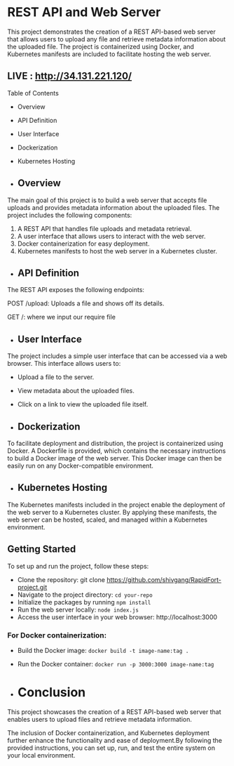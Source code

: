 # REST API and Web Server
This project demonstrates the creation of a REST API-based web server that allows users to upload any file and retrieve metadata information about the uploaded file. The project is containerized using Docker, and Kubernetes manifests are included to facilitate hosting the web server.

## LIVE : http://34.131.221.120/
Table of Contents
- Overview
- API Definition
- User Interface
- Dockerization
- Kubernetes Hosting
  
- ## Overview
The main goal of this project is to build a web server that accepts file uploads and provides metadata information about the uploaded files. The project includes the following components:

1. A REST API that handles file uploads and metadata retrieval.
1. A user interface that allows users to interact with the web server.
1. Docker containerization for easy deployment.
1. Kubernetes manifests to host the web server in a Kubernetes cluster.

- ## API Definition
The REST API exposes the following endpoints:

POST /upload: Uploads a file and shows off its details.

GET /: where we input our require file


- ## User Interface
The project includes a simple user interface that can be accessed via a web browser. This interface allows users to:

- Upload a file to the server.
- View metadata about the uploaded files.
- Click on a link to view the uploaded file itself.

- ## Dockerization
To facilitate deployment and distribution, the project is containerized using Docker. A Dockerfile is provided, which contains the necessary instructions to build a Docker image of the web server. This Docker image can then be easily run on any Docker-compatible environment.

- ## Kubernetes Hosting
The Kubernetes manifests included in the project enable the deployment of the web server to a Kubernetes cluster. By applying these manifests, the web server can be hosted, scaled, and managed within a Kubernetes environment.

## Getting Started
To set up and run the project, follow these steps:

- Clone the repository: git clone https://github.com/shivgang/RapidFort-project.git
- Navigate to the project directory: ``` cd your-repo ```
- Initialize the packages by running ``` npm install ```
- Run the web server locally: ``` node index.js ```
- Access the user interface in your web browser: http://localhost:3000
  
### For Docker containerization:
- Build the Docker image: ``` docker build -t image-name:tag . ```
- Run the Docker container: ``` docker run -p 3000:3000 image-name:tag ```

- # Conclusion
This project showcases the creation of a REST API-based web server that enables users to upload files and retrieve metadata information. 

The inclusion of Docker containerization, and Kubernetes deployment further enhance the functionality and ease of deployment.By following the provided instructions, you can set up, run, and test the entire system on your local environment.
